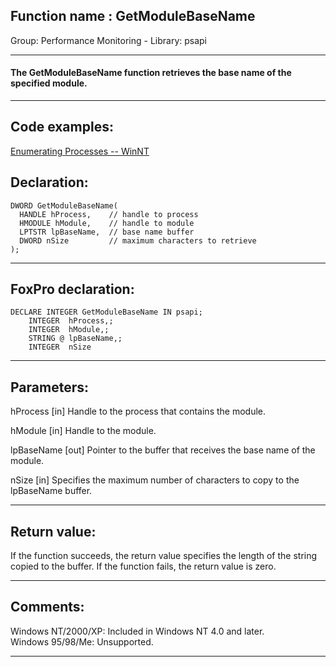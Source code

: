 
## Function name : GetModuleBaseName
Group: Performance Monitoring - Library: psapi    
***  


#### The GetModuleBaseName function retrieves the base name of the specified module.
***  


## Code examples:
[Enumerating Processes -- WinNT](../../samples/sample_162.md)  

## Declaration:
```foxpro  
DWORD GetModuleBaseName(
  HANDLE hProcess,    // handle to process
  HMODULE hModule,    // handle to module
  LPTSTR lpBaseName,  // base name buffer
  DWORD nSize         // maximum characters to retrieve
);  
```  
***  


## FoxPro declaration:
```foxpro  
DECLARE INTEGER GetModuleBaseName IN psapi;
	INTEGER  hProcess,;
	INTEGER  hModule,;
	STRING @ lpBaseName,;
	INTEGER  nSize  
```  
***  


## Parameters:
hProcess 
[in] Handle to the process that contains the module. 

hModule 
[in] Handle to the module. 

lpBaseName 
[out] Pointer to the buffer that receives the base name of the module. 

nSize 
[in] Specifies the maximum number of characters to copy to the lpBaseName buffer.   
***  


## Return value:
If the function succeeds, the return value specifies the length of the string copied to the buffer. If the function fails, the return value is zero.  
***  


## Comments:
Windows NT/2000/XP: Included in Windows NT 4.0 and later.  
Windows 95/98/Me: Unsupported.  
  
***  

